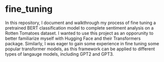 # fine_tuning

In this repository, I document and walkthrough my process of fine tuning a pretrained BERT classification model to complete sentiment analysis on a Rotten Tomatoes dataset. I wanted to use this project as an opporunity to better familiarize myself with Hugging Face and their Transformers package. Similarly, I was eager to gain some experience in fine tuning some popular transformer models, as this framework can be applied to different types of langauge models, including GPT2 and GPT3. 
